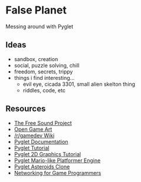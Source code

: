 # False Planet

Messing around with Pyglet

## Ideas
* sandbox, creation
* social, puzzle solving, chill
* freedom, secrets, trippy
* things i find interesting...
    * evil eye, cicada 3301, small alien skelton thing
    * riddles, code, etc

## Resources
* [The Free Sound Project](http://www.freesound.org/)
* [Open Game Art](http://opengameart.org/)
* [/r/gamedev Wiki](https://www.reddit.com/r/gamedev/wiki/faq)
* [Pyglet Documentation](https://pyglet.readthedocs.io/en/pyglet-1.2-maintenance/)
* [Pyglet Tutorial](http://steveasleep.com/pyglettutorial.html)
* [Pyglet 2D Graphics Tutorial](http://tartley.com/?p=250)
* [Pyglet Mario-like Platformer Engine](https://github.com/Marionumber1/mario-pyglet)
* [Pyglet Asteroids Clone](https://github.com/sebnil/pyglet-asteroids)
* [Networking for Game Programmers](http://gafferongames.com/networking-for-game-programmers/)
